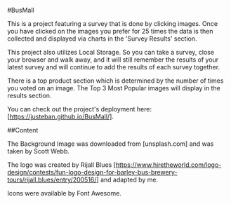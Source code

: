 #BusMall

This is a project featuring a survey that is done by clicking images. Once you have clicked on the images you prefer for 25 times the data is then collected and displayed via charts in the 'Survey Results' section. 

This project also utilizes Local Storage. So you can take a survey, close your browser and walk away, and it will still remember the results of your latest survey and will continue to add the results of each survey together. 

There is a top product section which is determined by the number of times you voted on an image. The Top 3 Most Popular images will display in the results section. 

You can check out the project's deployment here: [https://justeban.github.io/BusMall/].

##Content

The Background Image was downloaded from [unsplash.com] and was taken by Scott Webb. 

The logo was created by Rijall Blues [https://www.hiretheworld.com/logo-design/contests/fun-logo-design-for-barley-bus-brewery-tours/rijall.blues/entry/200516/] and adapted by me. 

Icons were available by Font Awesome.


